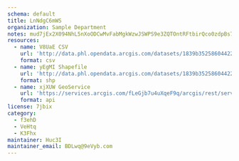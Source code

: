 ```yaml
---
schema: default
title: LnNdgC6mWS 
organization: Sample Department 
notes: mud7jEx2X094NhL5nXoODCwMvFabMgkWzwJSWPS9e3ZQTOntRFtbirQco0zdpBs713 8UquHI6HKP1g2E5lyLiRZpf8U6BlkamVx 
resources:
  - name: V8UaE CSV
    url: 'http://data.phl.opendata.arcgis.com/datasets/1839b35258604422b0b520cbb668df0d_0.csv'
    format: csv
  - name: yEgMI Shapefile
    url: 'http://data.phl.opendata.arcgis.com/datasets/1839b35258604422b0b520cbb668df0d_0.zip'
    format: shp
  - name: xjXUW GeoService
    url: 'https://services.arcgis.com/fLeGjb7u4uXqeF9q/arcgis/rest/services/Air_Monitoring_Stations/FeatureServer/0/query'
    format: api
license: 7jbix 
category:
  - f3ehD 
  - VeHtq 
  - K3Fhx 
maintainer: Huc3I  
maintainer_email: BDLwq@9eVyb.com
---
```


